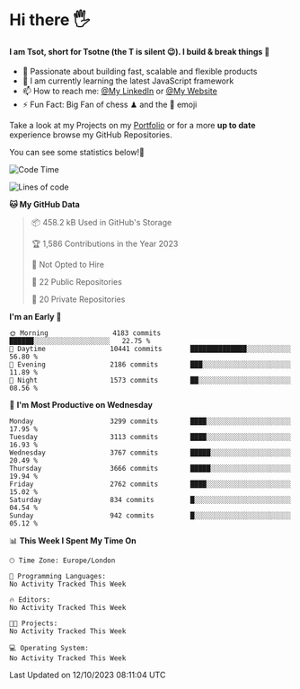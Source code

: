 # Hi there :raised_hand_with_fingers_splayed:
#### I am Tsot, short for Tsotne (the T is silent :wink:). I build & break things :space_invader:
- :telescope: Passionate about building fast, scalable and flexible products
- :seedling: I am currently learning the latest JavaScript framework 
- :mailbox: How to reach me: [@My LinkedIn](https://www.linkedin.com/in/tsotne-gvadzabia/) or [@My Website](https://tsotne.co.uk/contact)
- :zap: Fun Fact: Big Fan of chess ♟ and the 👾 emoji

Take a look at my Projects on my [Portfolio](https://tsotne.co.uk/) or for a more **up to date** experience browse my GitHub Repositories.

You can see some statistics below!:space_invader:
<!--START_SECTION:waka-->
![Code Time](http://img.shields.io/badge/Code%20Time-761%20hrs%202%20mins-blue)

![Lines of code](https://img.shields.io/badge/From%20Hello%20World%20I%27ve%20Written-7.8%20million%20lines%20of%20code-blue)

**🐱 My GitHub Data** 

> 📦 458.2 kB Used in GitHub's Storage 
 > 
> 🏆 1,586 Contributions in the Year 2023
 > 
> 🚫 Not Opted to Hire
 > 
> 📜 22 Public Repositories 
 > 
> 🔑 20 Private Repositories 
 > 
**I'm an Early 🐤** 

```text
🌞 Morning                4183 commits        ██████░░░░░░░░░░░░░░░░░░░   22.75 % 
🌆 Daytime                10441 commits       ██████████████░░░░░░░░░░░   56.80 % 
🌃 Evening                2186 commits        ███░░░░░░░░░░░░░░░░░░░░░░   11.89 % 
🌙 Night                  1573 commits        ██░░░░░░░░░░░░░░░░░░░░░░░   08.56 % 
```
📅 **I'm Most Productive on Wednesday** 

```text
Monday                   3299 commits        ████░░░░░░░░░░░░░░░░░░░░░   17.95 % 
Tuesday                  3113 commits        ████░░░░░░░░░░░░░░░░░░░░░   16.93 % 
Wednesday                3767 commits        █████░░░░░░░░░░░░░░░░░░░░   20.49 % 
Thursday                 3666 commits        █████░░░░░░░░░░░░░░░░░░░░   19.94 % 
Friday                   2762 commits        ████░░░░░░░░░░░░░░░░░░░░░   15.02 % 
Saturday                 834 commits         █░░░░░░░░░░░░░░░░░░░░░░░░   04.54 % 
Sunday                   942 commits         █░░░░░░░░░░░░░░░░░░░░░░░░   05.12 % 
```


📊 **This Week I Spent My Time On** 

```text
🕑︎ Time Zone: Europe/London

💬 Programming Languages: 
No Activity Tracked This Week

🔥 Editors: 
No Activity Tracked This Week

🐱‍💻 Projects: 
No Activity Tracked This Week

💻 Operating System: 
No Activity Tracked This Week
```


 Last Updated on 12/10/2023 08:11:04 UTC
<!--END_SECTION:waka-->
